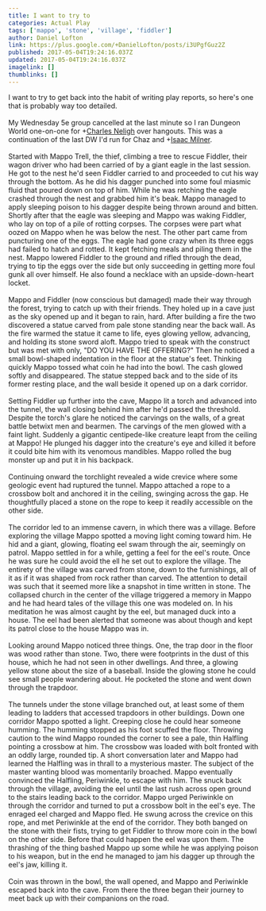 ```yaml
---
title: I want to try to
categories: Actual Play
tags: ['mappo', 'stone', 'village', 'fiddler']
author: Daniel Lofton
link: https://plus.google.com/+DanielLofton/posts/i3UPgfGuz2Z
published: 2017-05-04T19:24:16.037Z
updated: 2017-05-04T19:24:16.037Z
imagelink: []
thumblinks: []
---
```


I want to try to get back into the habit of writing play reports, so here&#39;s one that is probably way too detailed.<br /><br />My Wednesday 5e group cancelled at the last minute so I ran Dungeon World one-on-one for <span class="proflinkWrapper"><span class="proflinkPrefix">+</span><a class="proflink" href="https://plus.google.com/115493462806932770133" oid="115493462806932770133">Charles Neligh</a></span> over hangouts. This was a continuation of the last DW I&#39;d run for Chaz and <span class="proflinkWrapper"><span class="proflinkPrefix">+</span><a class="proflink" href="https://plus.google.com/102947511960490882747" oid="102947511960490882747">Isaac Milner</a></span>.<br /><br />Started with Mappo Trell, the thief, climbing a tree to rescue Fiddler, their wagon driver who had been carried of by a giant eagle in the last session. He got to the nest he&#39;d seen Fiddler carried to and proceeded to cut his way through the bottom. As he did his dagger punched into some foul miasmic fluid that poured down on top of him. While he was retching the eagle crashed through the nest and grabbed him it&#39;s beak. Mappo managed to apply sleeping poison to his dagger despite being thrown around and bitten. Shortly after that the eagle was sleeping and Mappo was waking Fiddler, who lay on top of a pile of rotting corpses. The corpses were part what oozed on Mappo when he was below the nest. The other part came from puncturing one of the eggs. The eagle had gone crazy when its three eggs had failed to hatch and rotted. It kept fetching meals and piling them in the nest. Mappo lowered Fiddler to the ground and rifled through the dead, trying to tip the eggs over the side but only succeeding in getting more foul gunk all over himself. He also found a necklace with an upside-down-heart locket.<br /><br />Mappo and Fiddler (now conscious but damaged) made their way through the forest, trying to catch up with their friends. They holed up in a cave just as the sky opened up and it began to rain, hard. After building a fire the two discovered a statue carved from pale stone standing near the back wall. As the fire warmed the statue it came to life, eyes glowing yellow, advancing, and holding its stone sword aloft. Mappo tried to speak with the construct but was met with only, &quot;DO YOU HAVE THE OFFERING?&quot; Then he noticed a small bowl-shaped indentation in the floor at the statue&#39;s feet. Thinking quickly Mappo tossed what coin he had into the bowl. The cash glowed softly and disappeared. The statue stepped back and to the side of its former resting place, and the wall beside it opened up on a dark corridor.<br /><br />Setting Fiddler up further into the cave, Mappo lit a torch and advanced into the tunnel, the wall closing behind him after he&#39;d passed the threshold. Despite the torch&#39;s glare he noticed the carvings on the walls, of a great battle betwixt men and bearmen. The carvings of the men glowed with a faint light. Suddenly a gigantic centipede-like creature leapt from the ceiling at Mappo! He plunged his dagger into the creature&#39;s eye and killed it before it could bite him with its venomous mandibles. Mappo rolled the bug monster up and put it in his backpack.<br /><br />Continuing onward the torchlight revealed a wide crevice where some geologic event had ruptured the tunnel. Mappo attached a rope to a crossbow bolt and anchored it in the ceiling, swinging across the gap. He thoughtfully placed a stone on the rope to keep it readily accessible on the other side.<br /><br />The corridor led to an immense cavern, in which there was a village. Before exploring the village Mappo spotted a moving light coming toward him. He hid and a giant, glowing, floating eel swam through the air, seemingly on patrol. Mappo settled in for a while, getting a feel for the eel&#39;s route. Once he was sure he could avoid the ell he set out to explore the village. The entirety of the village was carved from stone, down to the furnishings, all of it as if it was shaped from rock rather than carved. The attention to detail was such that it seemed more like a snapshot in time written in stone. The collapsed church in the center of the village triggered a memory in Mappo and he had heard tales of the village this one was modeled on. In his meditation he was almost caught by the eel, but managed duck into a house. The eel had been alerted that someone was about though and kept its patrol close to the house Mappo was in.<br /><br />Looking around Mappo noticed three things. One, the trap door in the floor was wood rather than stone. Two, there were footprints in the dust of this house, which he had not seen in other dwellings. And three, a glowing yellow stone about the size of a baseball. Inside the glowing stone he could see small people wandering about. He pocketed the stone and went down through the trapdoor.<br /><br />The tunnels under the stone village branched out, at least some of them leading to ladders that accessed trapdoors in other buildings. Down one corridor Mappo spotted a light. Creeping close he could hear someone humming. The humming stopped as his foot scuffed the floor. Throwing caution to the wind Mappo rounded the corner to see a pale, thin Halfling pointing a crossbow at him. The crossbow was loaded with bolt fronted with an oddly large, rounded tip. A short conversation later and Mappo had learned the Halfling was in thrall to a mysterious master. The subject of the master wanting blood was momentarily broached. Mappo eventually convinced the Halfling, Periwinkle, to escape with him. The snuck back through the village, avoiding the eel until the last rush across open ground to the stairs leading back to the corridor. Mappo urged Periwinkle on through the corridor and turned to put a crossbow bolt in the eel&#39;s eye. The enraged eel charged and Mappo fled. He swung across the crevice on this rope, and met Periwinkle at the end of the corridor. They both banged on the stone with their fists, trying to get Fiddler to throw more coin in the bowl on the other side. Before that could happen the eel was upon them. The thrashing of the thing bashed Mappo up some while he was applying poison to his weapon, but in the end he managed to jam his dagger up through the eel&#39;s jaw, killing it.<br /><br />Coin was thrown in the bowl, the wall opened, and Mappo and Periwinkle escaped back into the cave. From there the three began their journey to meet back up with their companions on the road.